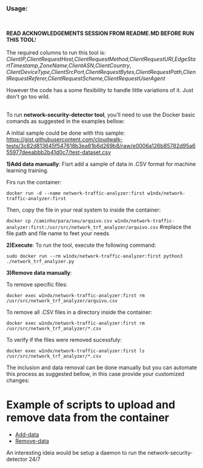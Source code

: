 <h3>Usage:</h3><br>

**READ ACKNOWLEDGEMENTS SESSION FROM README.MD BEFORE RUN THIS TOOL**!<br><br>
The required columns to run this tool is:<br>
*ClientIP,ClientRequestHost,ClientRequestMethod,ClientRequestURI,EdgeStartTimestamp,ZoneName,ClientASN,ClientCountry*,<br>
*ClientDeviceType,ClientSrcPort,ClientRequestBytes,ClientRequestPath,ClientRequestReferer,ClientRequestScheme,ClientRequestUserAgent*<br>


However the code has a some flexibility to handle little variations of it. Just don't go too wild.<br><br>

To run **network-security-detector tool**, you’ll need to use the Docker basic comands as suggested in the examples bellow:<br>

A initial sample could be done with this sample:<br>
https://gist.githubusercontent.com/cloudwalk-tests/3c82d813645f547618b3ea81b6d269b8/raw/e0006a126b85782d95a655977deeabbb2b41d0c7/test-dataset.csv<br>

**1)Add data manually**: Fisrt add a sample of data in .CSV format for machine learning training.<br>

Firs run the container:<br>

`docker run -d --name network-traffic-analyzer:first w1ndx/network-traffic-analyzer:first`<br>

Then, copy the file in your real system to inside the container:<br>

`docker cp /caminho/para/seu/arquivo.csv w1ndx/network-traffic-analyzer:first:/usr/src/network_trf_analyzer/arquivo.csv` #replace the file path and file name to feet your needs

**2)Execute**: To run the tool, execute the following command:<br>

`sudo docker run --rm w1ndx/network-traffic-analyzer:first python3 ./network_trf_analyzer.py`

**3)Remove data manually**:<br>

To remove specific files:<br>

`docker exec w1ndx/network-traffic-analyzer:first rm /usr/src/network_trf_analyzer/arquivo.csv`<br>

To remove all .CSV files in a directory inside the container:<br>

`docker exec w1ndx/network-traffic-analyzer:first rm /usr/src/network_trf_analyzer/*.csv`

To verify if the files were removed sucessfuly:<br>

`docker exec w1ndx/network-traffic-analyzer:first ls /usr/src/network_trf_analyzer/*.csv`

The inclusion and data removal can be done manually but you can automate this process as suggested bellow, in this case provide your customized changes:<br>

# Example of scripts to upload and remove data from the container 
- [Add-data](add-data.sh)<br>
- [Remove-data](remove-data.sh)<br>

An interesting ideia would be setup a daemon to run the network-security-detector 24/7
